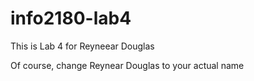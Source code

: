 # info2180-lab4

This is Lab 4 for Reyneear Douglas

Of course, change Reynear Douglas to your actual name
